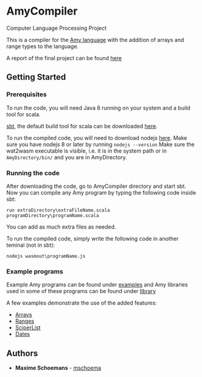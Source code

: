# AmyCompiler

Computer Language Processing Project

This is a compiler for the [Amy language](http://lara.epfl.ch/w/cc18:amy_specification) with the addition of arrays and range types to the language.

A report of the final project can be found [here](report/Compiler_Construction_Project__Final_Report.pdf)

## Getting Started

### Prerequisites

To run the code, you will need Java 8 running on your system and a build tool for scala.

[sbt](https://www.scala-sbt.org/), the default build tool for scala can be downloaded [here](https://www.scala-sbt.org/download.html).

To run the compiled code, you will need to download nodejs [here](https://nodejs.org/en/download/).
Make sure you have nodejs 8 or later by running  `nodejs --version`
Make sure the wat2wasm executable is visible, i.e. it is in the system path or in `AmyDirectory/bin/` and you are in AmyDirectory.

### Running the code

After downloading the code, go to AmyCompiler directory and start sbt.
Now you can compile any Amy program by typing the following code inside sbt:

    run extraDirectory\extraFileName.scala programDirectory\programName.scala

You can add as much extra files as needed.

To run the compiled code, simply write the following code in another teminal (not in sbt):

    nodejs wasmout\programName.js
  
### Example programs

Example Amy programs can be found under [examples](/examples/) and Amy libraries used in some of these programs can be found under [library](/library/)

A few examples demonstrate the use of the added features:
- [Arrays](/examples/Arrays.scala)
- [Ranges](/examples/Ranges.scala)
- [SciperList](/examples/SciperList.scala)
- [Dates](/examples/Dates.scala)

## Authors

* **Maxime Schoemans** - [mschoema](https://github.com/mschoema)
